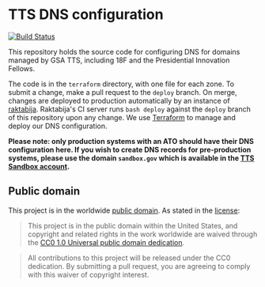 # TTS DNS configuration

[![Build Status](https://travis-ci.org/18F/dns.svg?branch=master)](https://travis-ci.org/18F/dns)

This repository holds the source code for configuring DNS for domains managed by GSA TTS, including 18F and the Presidential Innovation Fellows.

The code is in the `terraform` directory, with one file for each zone. To submit a change, make a pull request to the `deploy` branch. On merge, changes are deployed to production automatically by an instance of [raktabija](https://github.com/18F/raktabija). Raktabija's CI server runs `bash deploy` against the `deploy` branch of this repository upon any change. We use [Terraform](https://www.terraform.io/) to manage and deploy our DNS configuration.

**Please note: only production systems with an ATO should have their DNS configuration here. If you wish to create DNS records for pre-production systems, please use the domain `sandbox.gov` which is available in the [TTS Sandbox account](https://pages.18f.gov/before-you-ship/infrastructure/sandbox/).** 

## Public domain

This project is in the worldwide [public domain](LICENSE.md). As stated in the [license](LICENSE.md):

> This project is in the public domain within the United States, and copyright and related rights in the work worldwide are waived through the [CC0 1.0 Universal public domain dedication](https://creativecommons.org/publicdomain/zero/1.0/).

> All contributions to this project will be released under the CC0 dedication. By submitting a pull request, you are agreeing to comply with this waiver of copyright interest.
